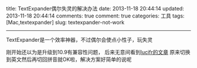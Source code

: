 title: TextExpander偶尔失灵的解决办法
date: 2013-11-18 20:44:14
updated: 2013-11-18 20:44:14
comments: true
comment: true
categories: 工具
tags: [Mac,textexpander]
slug: textexpander-not-work

---

TextExpander是一个效率神器，不过偶尔会使点小性子，玩失灵

刚开始还以为是升级到10.9有兼容性问题，
后来无意间看到[lucifr的文章](http://lucifr.com/2013/01/16/use-textexpander-touch-to-boost-ios-input-speed/)
原来切换到英文然后再切回拼音就OK啦，解决方案好简单的说呢

